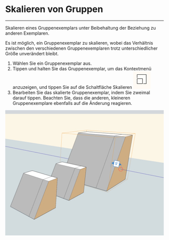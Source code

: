 

# Skalieren von Gruppen

---

Skalieren eines Gruppenexemplars unter Beibehaltung der Beziehung zu anderen Exemplaren.

Es ist möglich, ein Gruppenexemplar zu skalieren, wobei das Verhältnis zwischen den verschiedenen Gruppenexemplaren trotz unterschiedlicher Größe unverändert bleibt.

1. Wählen Sie ein Gruppenexemplar aus.
2. Tippen und halten Sie das Gruppenexemplar, um das Kontextmenü anzuzeigen, und tippen Sie auf die Schaltfläche Skalieren ![](Images/GUID-AA1EDCA0-B86D-4C6D-952F-5A702D29E536-low.png)
3. Bearbeiten Sie das skalierte Gruppenexemplar, indem Sie zweimal darauf tippen. Beachten Sie, dass die anderen, kleineren Gruppenexemplare ebenfalls auf die Änderung reagieren.

![](Images/GUID-EA6E68CA-6064-4559-A07C-6A8DCD16B3BC-low.png)

